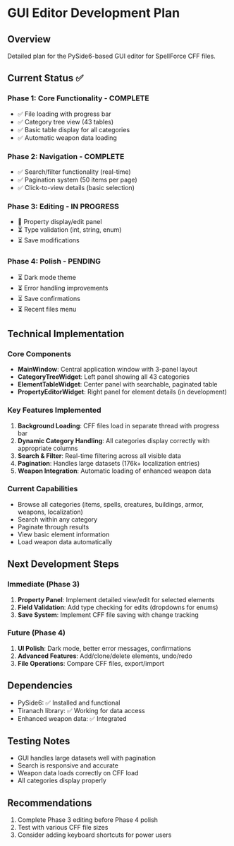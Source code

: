 # GUI Editor Development Plan

## Overview
Detailed plan for the PySide6-based GUI editor for SpellForce CFF files.

## Current Status ✅

### Phase 1: Core Functionality - COMPLETE
- ✅ File loading with progress bar
- ✅ Category tree view (43 tables)
- ✅ Basic table display for all categories
- ✅ Automatic weapon data loading

### Phase 2: Navigation - COMPLETE
- ✅ Search/filter functionality (real-time)
- ✅ Pagination system (50 items per page)
- ✅ Click-to-view details (basic selection)

### Phase 3: Editing - IN PROGRESS
- 🔄 Property display/edit panel
- ⏳ Type validation (int, string, enum)
- ⏳ Save modifications

### Phase 4: Polish - PENDING
- ⏳ Dark mode theme
- ⏳ Error handling improvements
- ⏳ Save confirmations
- ⏳ Recent files menu

## Technical Implementation

### Core Components
- **MainWindow**: Central application window with 3-panel layout
- **CategoryTreeWidget**: Left panel showing all 43 categories
- **ElementTableWidget**: Center panel with searchable, paginated table
- **PropertyEditorWidget**: Right panel for element details (in development)

### Key Features Implemented
1. **Background Loading**: CFF files load in separate thread with progress bar
2. **Dynamic Category Handling**: All categories display correctly with appropriate columns
3. **Search & Filter**: Real-time filtering across all visible data
4. **Pagination**: Handles large datasets (176k+ localization entries)
5. **Weapon Integration**: Automatic loading of enhanced weapon data

### Current Capabilities
- Browse all categories (items, spells, creatures, buildings, armor, weapons, localization)
- Search within any category
- Paginate through results
- View basic element information
- Load weapon data automatically

## Next Development Steps

### Immediate (Phase 3)
1. **Property Panel**: Implement detailed view/edit for selected elements
2. **Field Validation**: Add type checking for edits (dropdowns for enums)
3. **Save System**: Implement CFF file saving with change tracking

### Future (Phase 4)
1. **UI Polish**: Dark mode, better error messages, confirmations
2. **Advanced Features**: Add/clone/delete elements, undo/redo
3. **File Operations**: Compare CFF files, export/import

## Dependencies
- PySide6: ✅ Installed and functional
- Tiranach library: ✅ Working for data access
- Enhanced weapon data: ✅ Integrated

## Testing Notes
- GUI handles large datasets well with pagination
- Search is responsive and accurate
- Weapon data loads correctly on CFF load
- All categories display properly

## Recommendations
1. Complete Phase 3 editing before Phase 4 polish
2. Test with various CFF file sizes
3. Consider adding keyboard shortcuts for power users